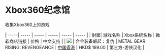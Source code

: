 # Xbox360纪念馆
收集Xbox360上的游戏



| -----| ----- | ----- | ----- | ----- | ----- | 
| 封面| 游戏名称 | Xbox系统名称 | 微软商店链接 | 价格 | 中文支持 |
| ![](https://download-ssl.xbox.com/content/images/66acd000-77fe-1000-9115-d8024b4e080a/1033/boxartsm.jpg)  | 合金装备崛起：复仇 | METAL GEAR RISING: REVENGEANCE | [中国香港](https://marketplace.xbox.com/zh-HK/Product/METAL-GEAR-RISING-REVENGEANCE/66acd000-77fe-1000-9115-d8024b4e080a) | HKD$ 199.00 | 第三方-游侠汉化 | 

